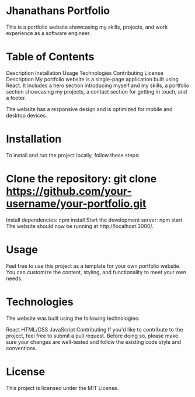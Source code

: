 # Jhanathans Portfolio
This is a portfolio website showcasing my skills, projects, and work experience as a software engineer.

# Table of Contents
Description
Installation
Usage
Technologies
Contributing
License
Description
My portfolio website is a single-page application built using React. It includes a hero section introducing myself and my skills, a portfolio section showcasing my projects, a contact section for getting in touch, and a footer.

The website has a responsive design and is optimized for mobile and desktop devices.

# Installation
To install and run the project locally, follow these steps:

# Clone the repository: git clone https://github.com/your-username/your-portfolio.git
Install dependencies: npm install
Start the development server: npm start
The website should now be running at http://localhost:3000/.

# Usage
Feel free to use this project as a template for your own portfolio website. You can customize the content, styling, and functionality to meet your own needs.

# Technologies
The website was built using the following technologies:

React
HTML/CSS
JavaScript
Contributing
If you'd like to contribute to the project, feel free to submit a pull request. Before doing so, please make sure your changes are well-tested and follow the existing code style and conventions.

# License
This project is licensed under the MIT License.